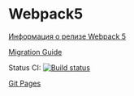 # Webpack5

[Информация о релизе Webpack 5](https://webpack.js.org/blog/2020-10-10-webpack-5-release/)

[Migration Guide](https://webpack.js.org/migrate/5/)

Status CI: [![Build status](https://ci.appveyor.com/api/projects/status/fnf8mxx1w8j6bwa5?svg=true)](https://ci.appveyor.com/project/Gto1103/ahj-testing)

[Git Pages]()

